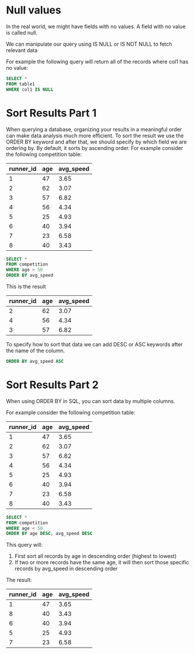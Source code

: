 # Null values


In the real world, we might have fields with no values. A field with no value is called null.

We can manipulate our query using IS NULL or IS NOT NULL to fetch relevant data

For example the following query will return all of the records where col1 has no value:
```sql
SELECT *
FROM table1
WHERE col1 IS NULL
```
# Sort Results Part 1


When querying a database, organizing your results in a meaningful order can make data analysis much more efficient. To sort the result we use the ORDER BY keyword and after that, we should specify by which field we are ordering by. By default, it sorts by ascending order. For example consider the following competition table:

| runner_id | age | avg_speed |
|-----------|-----|-----------|
| 1         | 47  | 3.65      |
| 2         | 62  | 3.07      |
| 3         | 57  | 6.82      |
| 4         | 56  | 4.34      |
| 5         | 25  | 4.93      |
| 6         | 40  | 3.94      |
| 7         | 23  | 6.58      |
| 8         | 40  | 3.43      |
```sql
SELECT *
FROM competition
WHERE age > 50
ORDER BY avg_speed
```
This is the result

| runner_id | age | avg_speed |
|-----------|-----|-----------|
| 2         | 62  | 3.07      |
| 4         | 56  | 4.34      |
| 3         | 57  | 6.82      |

To specify how to sort that data we can add DESC or ASC keywords after the name of the column.
```sql
ORDER BY avg_speed ASC
```
# Sort Results Part 2


When using ORDER BY in SQL, you can sort data by multiple columns.

For example consider the following competition table:

| runner_id | age | avg_speed |
|-----------|-----|-----------|
| 1         | 47  | 3.65      |
| 2         | 62  | 3.07      |
| 3         | 57  | 6.82      |
| 4         | 56  | 4.34      |
| 5         | 25  | 4.93      |
| 6         | 40  | 3.94      |
| 7         | 23  | 6.58      |
| 8         | 40  | 3.43      |

```sql
SELECT *
FROM competition
WHERE age < 50
ORDER BY age DESC, avg_speed DESC
```
This query will:
1. First sort all records by age in descending order (highest to lowest)
2. If two or more records have the same age, it will then sort those specific records by avg_speed in descending order

The result:

| runner_id | age | avg_speed |
|-----------|-----|-----------|
| 1         | 47  | 3.65      |
| 8         | 40  | 3.43      |
| 6         | 40  | 3.94      |
| 5         | 25  | 4.93      |
| 7         | 23  | 6.58      |


